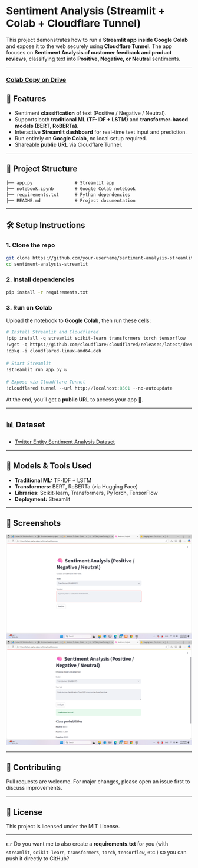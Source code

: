 # Sentiment Analysis (Streamlit + Colab + Cloudflare Tunnel)

This project demonstrates how to run a **Streamlit app inside Google Colab** and expose it to the web securely using **Cloudflare Tunnel**.
The app focuses on **Sentiment Analysis of customer feedback and product reviews**, classifying text into **Positive, Negative, or Neutral** sentiments.

---

### [Colab Copy on Drive](https://colab.research.google.com/drive/1DwV4BPsRuOZJ35cw3TKLsBmOr0NdfRw2)

## 🚀 Features

* Sentiment **classification** of text (Positive / Negative / Neutral).
* Supports both **traditional ML (TF-IDF + LSTM)** and **transformer-based models (BERT, RoBERTa)**.
* Interactive **Streamlit dashboard** for real-time text input and prediction.
* Run entirely on **Google Colab**, no local setup required.
* Shareable **public URL** via Cloudflare Tunnel.

---

## 📂 Project Structure

```
├── app.py                # Streamlit app
├── notebook.ipynb        # Google Colab notebook
├── requirements.txt      # Python dependencies
├── README.md             # Project documentation
```

---

## 🛠️ Setup Instructions

### 1. Clone the repo

```bash
git clone https://github.com/your-username/sentiment-analysis-streamlit.git
cd sentiment-analysis-streamlit
```

### 2. Install dependencies

```bash
pip install -r requirements.txt
```

### 3. Run on Colab

Upload the notebook to **Google Colab**, then run these cells:

```python
# Install Streamlit and Cloudflared
!pip install -q streamlit scikit-learn transformers torch tensorflow
!wget -q https://github.com/cloudflare/cloudflared/releases/latest/download/cloudflared-linux-amd64.deb
!dpkg -i cloudflared-linux-amd64.deb

# Start Streamlit
!streamlit run app.py &

# Expose via Cloudflare Tunnel
!cloudflared tunnel --url http://localhost:8501 --no-autoupdate
```

At the end, you’ll get a **public URL** to access your app 🎉.

---

## 📊 Dataset

* [Twitter Entity Sentiment Analysis Dataset](https://www.kaggle.com/datasets/jp797498e/twitter-entity-sentiment-analysis/data)

---

## 🧠 Models & Tools Used

* **Traditional ML:** TF-IDF + LSTM
* **Transformers:** BERT, RoBERTa (via Hugging Face)
* **Libraries:** Scikit-learn, Transformers, PyTorch, TensorFlow
* **Deployment:** Streamlit

---

## 📸 Screenshots

![Streamlit1](imagesStreamLit/screenshot1.png)
![Streamlit2\_Result](imagesStreamLit/screenshot2.png)

---

## 🤝 Contributing

Pull requests are welcome. For major changes, please open an issue first to discuss improvements.

---

## 📜 License

This project is licensed under the MIT License.

---

👉 Do you want me to also create a **requirements.txt** for you (with `streamlit`, `scikit-learn`, `transformers`, `torch`, `tensorflow`, etc.) so you can push it directly to GitHub?
